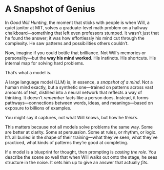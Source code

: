 # A Snapshot of Genius

In *Good Will Hunting*, the moment that sticks with people is when Will, a quiet janitor at MIT, solves a graduate-level math problem on a hallway chalkboard—something that left even professors stumped. It wasn’t just that he found the answer; it was how effortlessly his mind cut through the complexity. He saw patterns and possibilities others couldn’t.

Now, imagine if you could bottle that brilliance. Not Will’s memories or personality—but the **way his mind worked**. His instincts. His shortcuts. His internal map for solving hard problems.

That’s what a model is.

A large language model (LLM) is, in essence, a *snapshot of a mind*. Not a human mind exactly, but a synthetic one—trained on patterns across vast amounts of text, distilled into a neural network that reflects a way of thinking. It doesn't *remember* facts like a person does. Instead, it forms pathways—connections between words, ideas, and meanings—based on exposure to billions of examples.

You might say it captures, not what Will knows, but how he *thinks*.

This matters because not all models solve problems the same way. Some are better at clarity. Some at persuasion. Some at rules, or rhythm, or logic. It’s all buried in the shape of their training—what they’ve seen, what they’ve practiced, what kinds of patterns they’re good at completing.

If a model is a blueprint for thought, then prompting is *casting the role*. You describe the scene so well that when Will walks out onto the stage, he sees structure in the noise.  It sets him up to give an answer that actually *fits*.
